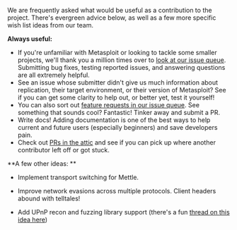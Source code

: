 We are frequently asked what would be useful as a contribution to the project. There's evergreen advice below, as well as a few more specific wish list ideas from our team. 

**Always useful:**

* If you're unfamiliar with Metasploit or looking to tackle some smaller projects, we'll thank you a million times over to [look at our issue queue](https://github.com/rapid7/metasploit-framework/issues). Submitting bug fixes, testing reported issues, and answering questions are all extremely helpful. 
* See an issue whose submitter didn't give us much information about replication, their target environment, or their version of Metasploit? See if you can get some clarity to help out, or better yet, test it yourself!
* You can also sort out [feature requests in our issue queue](https://github.com/rapid7/metasploit-framework/issues?q=is%3Aopen+is%3Aissue+label%3Afeature). See something that sounds cool? Fantastic! Tinker away and submit a PR.
* Write docs! Adding documentation is one of the best ways to help current and future users (especially beginners) and save developers pain.
* Check out [PRs in the attic](https://github.com/rapid7/metasploit-framework/pulls?q=is%3Apr+is%3Aclosed+label%3Aattic) and see if you can pick up where another contributor left off or got stuck.

**A few other ideas: **

* Implement transport switching for Mettle. 

* Improve network evasions across multiple protocols. Client headers abound with telltales!

* Add UPnP recon and fuzzing library support (there's a fun [thread on this idea here](https://github.com/rapid7/metasploit-framework/issues/11452#issuecomment-466495803))
